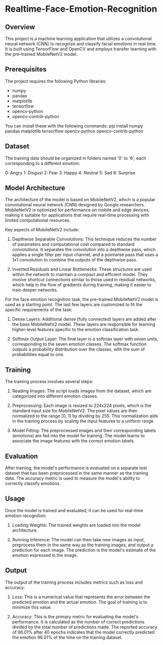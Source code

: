 # Realtime-Face-Emotion-Recognition

## Overview
This project is a machine learning application that utilizes a convolutional neural network (CNN) to recognize and classify facial emotions in real time. It is built using TensorFlow and OpenCV and employs transfer learning with the pre-trained MobileNetV2 model.

## Prerequisites
The project requires the following Python libraries:
- numpy
- pandas
- matplotlib
- tensorflow
- opencv-python
- opencv-contrib-python

You can install these with the following commands:
pip install numpy pandas matplotlib tensorflow opencv-python opencv-contrib-python

## Dataset
The training data should be organized in folders named '0' to '6', each corresponding to a different emotion:

0: Angry
1: Disgust
2: Fear
3: Happy
4: Neutral
5: Sad
6: Surprise

## Model Architecture
The architecture of the model is based on MobileNetV2, which is a popular convolutional neural network (CNN) designed by Google researchers. MobileNetV2 is optimized for performance on mobile and edge devices, making it suitable for applications that require real-time processing with limited computational resources.

Key aspects of MobileNetV2 include:

1) Depthwise Separable Convolutions: This technique reduces the number of parameters and computational cost compared to standard convolutions. It separates the convolution into a depthwise pass, which applies a single filter per input channel, and a pointwise pass that uses a 1x1 convolution to combine the outputs of the depthwise pass.

2) Inverted Residuals and Linear Bottlenecks: These structures are used within the network to maintain a compact and efficient model. They involve shortcut connections similar to those used in residual networks, which help in the flow of gradients during training, making it easier to train deeper networks.

For the face emotion recognition task, the pre-trained MobileNetV2 model is used as a starting point. The last few layers are customized to fit the specific requirements of the task:

1) Dense Layers: Additional dense (fully connected) layers are added after the base MobileNetV2 model. These layers are responsible for learning higher-level features specific to the emotion classification task.

2) Softmax Output Layer: The final layer is a softmax layer with seven units, corresponding to the seven emotion classes. The softmax function outputs a probability distribution over the classes, with the sum of probabilities equal to one.

## Training
The training process involves several steps:

1) Reading Images: The script loads images from the dataset, which are categorized into different emotion classes.

2) Preprocessing: Each image is resized to 224x224 pixels, which is the standard input size for MobileNetV2. The pixel values are then normalized to the range [0, 1] by dividing by 255. This normalization aids in the training process by scaling the input features to a uniform range.

3) Model Fitting: The preprocessed images and their corresponding labels (emotions) are fed into the model for training. The model learns to associate the image features with the correct emotion labels.

## Evaluation
After training, the model's performance is evaluated on a separate test dataset that has been preprocessed in the same manner as the training data. The accuracy metric is used to measure the model's ability to correctly classify emotions.

## Usage
Once the model is trained and evaluated, it can be used for real-time emotion recognition:

1) Loading Weights: The trained weights are loaded into the model architecture.

2) Running Inference: The model can then take new images as input, preprocess them in the same way as the training images, and output a prediction for each image. The prediction is the model's estimate of the emotion expressed in the image.

## Output
The output of the training process includes metrics such as loss and accuracy:

1) Loss: This is a numerical value that represents the error between the predicted emotion and the actual emotion. The goal of training is to minimize this value.

2) Accuracy: This is the primary metric for evaluating the model's performance. It is calculated as the number of correct predictions divided by the total number of predictions made. The reported accuracy of 96.01% after 40 epochs indicates that the model correctly predicted the emotion 96.01% of the time on the training dataset.
